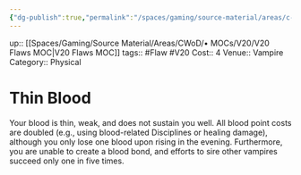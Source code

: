 ```yaml
---
{"dg-publish":true,"permalink":"/spaces/gaming/source-material/areas/c-wo-d/genre/vampire/v20/merits-and-flaws/thin-blood/","dgHomeLink":true,"dgPassFrontmatter":true}
---
```


up:: [[Spaces/Gaming/Source Material/Areas/CWoD/• MOCs/V20/V20 Flaws MOC|V20 Flaws MOC]]
tags:: #Flaw #V20 
Cost:: 4
Venue:: Vampire
Category:: Physical


# Thin Blood
Your blood is thin, weak, and does not sustain you
well. All blood point costs are doubled (e.g., using
blood-related Disciplines or healing damage), although
you only lose one blood upon rising in the evening.
Furthermore, you are unable to create a blood bond,
and efforts to sire other vampires succeed only one in
five times.